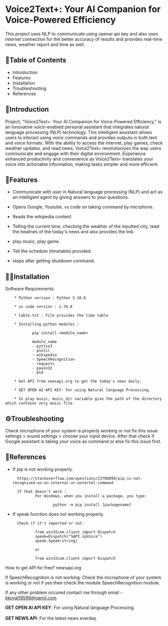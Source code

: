 # Voice2Text+: Your AI Companion for Voice-Powered Efficiency
This project uses NLP to communicate using openai api key and also uses internet connection for the better accuracy of results and provides real-time news, weather report and time as well.

📃Table of Contents
-------------------

* Introduction
* Features
* Installation
* Troubleshooting
* References


🤗Introduction
--------------------

Project, "Voice2Text+: Your AI Companion for Voice-Powered Efficiency," is an innovative voice-enabled personal assistant that integrates natural language processing (NLP) technology. This intelligent assistant allows users to interact using voice commands and provides outputs in both text and voice formats. With the ability to access the internet, play games, check weather updates, and read news, Voice2Text+ revolutionizes the way users communicate and engage with their digital environment. Experience enhanced productivity and convenience as Voice2Text+ translates your voice into actionable information, making tasks simpler and more efficient.


🚀Features
--------------------

- Communicate with user in Natural language processing (NLP) and act as an intelligent agent by giving answers to your questions.

- Opens Google, Youtube, vs code on taking command by micrphone.

- Reads the wikipedia content.

- Telling the current time, checking the weather of the inputted city, read the healines of the today's news and also provides the link.

- play music, play game.

- Tell the schedule (timetable) provided.

- stops after getting shutdown command.


🧑‍💻Installation
----------------------

Software Requirements:

        * Python version : Python 3.10.8

        * vs code version : 1.74.0

        * table.txt : File provides the time table

        * Installing python modules : 

                pip install <module_name>

                module_name
                - pyttsx3
                - psutil
                - wikipedia
                - SpeechRecognition
                - requests
                - pywin32
                - bs4

        * Get API from newsapi.org to get the today's news daily.
       
        * GET OPEN AI API KEY: For using Natural language Processing.
              
        * In play music, music_dir variable give the path of the directory which contains only music file.


⚙️Troubleshooting
-----------------------

Check microphone of your system is properly working or not fix this issue settings > sound settings > choose your input device.
After that check if Google assistant is taking your voice as command or else fix this issue first.


💁References
----------------------


* If pip is not working properly.

        https://stackoverflow.com/questions/23708898/pip-is-not-recognized-as-an-internal-or-external-command

        If that doesn't work :
                For Windows, when you install a package, you type:

                        python -m pip install [packagename]


* If speak function does not working properly.

        Check if it's imported or not.

                from win32com.client import Dispatch
                speak=Dispatch("SAPI.spVoice")
                speak.Speak(string)

                or

                from win32com.client import Dispatch

        
        



How to get API for free?
newsapi.org 



If SpeechRecognition is not working.
Check the microphone of your system is working or not if yes then check the module SpeechRecognition module.


If any other problem occured
contact me through email - kkoyal19599@gamil.com






 <b>GET OPEN AI API KEY</b>: For using Natural language Processing.<br/><br/>
 <b>GET NEWS API</b>: For the latest news everday.
 
